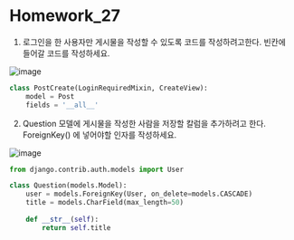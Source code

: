 # Homework_27

1. 로그인을 한 사용자만 게시물을 작성할 수 있도록 코드를 작성하려고한다. 빈칸에 들어갈 코드를 작성하세요.

![image](https://user-images.githubusercontent.com/30791915/56103165-69f0b480-5f6c-11e9-9d50-46c1078a90f6.png)

``` python
class PostCreate(LoginRequiredMixin, CreateView):
	model = Post
	fields = '__all__'
```


2. Question 모델에 게시물을 작성한 사람을 저장할 칼럼을 추가하려고 한다. ForeignKey() 에 넣어야할 인자를 작성하세요.

![image](https://user-images.githubusercontent.com/30791915/56103160-5f361f80-5f6c-11e9-82d2-1c2a6ac98784.png)

``` python
from django.contrib.auth.models import User

class Question(models.Model):
    user = models.ForeignKey(User, on_delete=models.CASCADE)
    title = models.CharField(max_length=50)
    
    def __str__(self):
        return self.title
```
